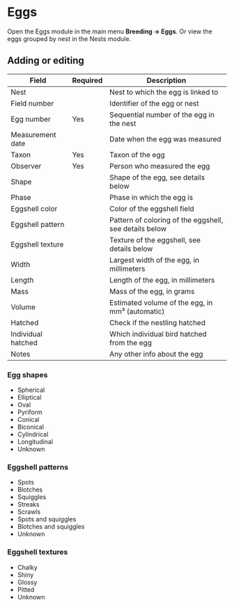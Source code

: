# Eggs

Open the Eggs module in the main menu **Breeding → Eggs**. Or view the eggs grouped by nest in the Nests module.

## Adding or editing

| Field | Required | Description |
| --- | --- | --- |
| Nest | | Nest to which the egg is linked to |
| Field number | | Identifier of the egg or nest |
| Egg number | Yes | Sequential number of the egg in the nest |
| Measurement date | | Date when the egg was measured |
| Taxon | Yes | Taxon of the egg |
| Observer | Yes | Person who measured the egg |
| Shape | | Shape of the egg, see details below |
| Phase | | Phase in which the egg is |
| Eggshell color | | Color of the eggshell field |
| Eggshell pattern | | Pattern of coloring of the eggshell, see details below |
| Eggshell texture | | Texture of the eggshell, see details below |
| Width | | Largest width of the egg, in millimeters |
| Length | | Length of the egg, in millimeters |
| Mass | | Mass of the egg, in grams |
| Volume | | Estimated volume of the egg, in mm³ (automatic) |
| Hatched | | Check if the nestling hatched |
| Individual hatched | | Which individual bird hatched from the egg |
| Notes | | Any other info about the egg |

### Egg shapes

- Spherical
- Elliptical
- Oval
- Pyriform
- Conical
- Biconical
- Cylindrical
- Longitudinal
- Unknown

### Eggshell patterns

- Spots
- Blotches
- Squiggles
- Streaks
- Scrawls
- Spots and squiggles
- Blotches and squiggles
- Unknown

### Eggshell textures

- Chalky
- Shiny
- Glossy
- Pitted
- Unknown
